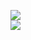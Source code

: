 [![](https://img.shields.io/badge/Made%20With-Github%20Spray-lightgrey.svg?style=for-the-badge&logo=github)](https://github.com/Annihil/github-spray#8801)  
[![](https://i.imgur.com/2DrTn0Z.gif)](https://github.com/Annihil/github-spray)